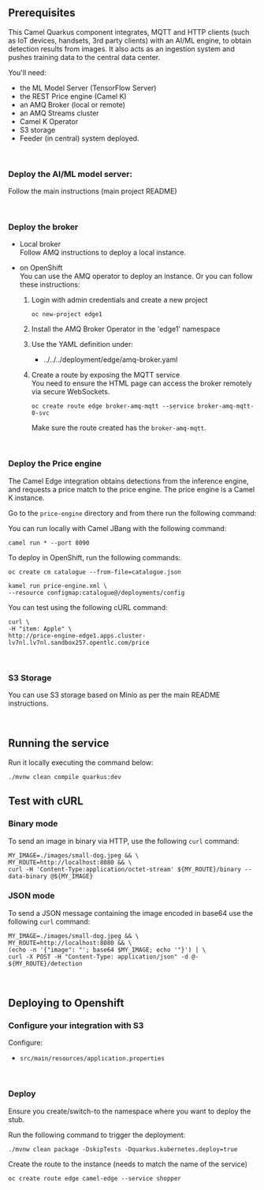 ## Prerequisites

This Camel Quarkus component integrates, MQTT and HTTP clients (such as IoT devices, handsets, 3rd party clients) with an AI/ML engine, to obtain detection results from images. It also acts as an ingestion system and pushes training data to the central data center.

You'll need:

 - the ML Model Server (TensorFlow Server)
 - the REST Price engine (Camel K)
 - an AMQ Broker (local or remote)
 - an AMQ Streams cluster
 - Camel K Operator
 - S3 storage
 - Feeder (in central) system deployed.
 
<br>

### Deploy the AI/ML model server:

Follow the main instructions (main project README)


<br>

### Deploy the broker

- Local broker \
  Follow AMQ instructions to deploy a local instance.

- on OpenShift \
  You can use the AMQ operator to deploy an instance.
  Or you can follow these instructions:

  1. Login with admin credentials and create a new project
		```
		oc new-project edge1
		```

  2. Install the AMQ Broker Operator in the 'edge1' namespace

  3. Use the YAML definition under:

     * ../../../deployment/edge/amq-broker.yaml

  3. Create a route by exposing the MQTT service \
     You need to ensure the HTML page can access the broker remotely via secure WebSockets.
	 ```
	 oc create route edge broker-amq-mqtt --service broker-amq-mqtt-0-svc
	 ```
	 Make sure the route created has the `broker-amq-mqtt`.

<br>


### Deploy the Price engine

The Camel Edge integration obtains detections from the inference engine, and requests a price match to the price engine.
The price engine is a Camel K instance.

Go to the `price-engine` directory and from there run the following command:

You can run locally with Camel JBang with the following command:

```
camel run * --port 8090
```

To deploy in OpenShift, run the following commands:

```
oc create cm catalogue --from-file=catalogue.json
```
```
kamel run price-engine.xml \
--resource configmap:catalogue@/deployments/config
```


You can test using the following cURL command:

```
curl \
-H "item: Apple" \
http://price-engine-edge1.apps.cluster-lv7nl.lv7nl.sandbox257.opentlc.com/price
```

<br>


### S3 Storage

You can use S3 storage based on Minio as per the main README instructions.

<br>

## Running the service


Run it locally executing the command below:

```
./mvnw clean compile quarkus:dev
```

## Test with cURL

### Binary mode

To send an image in binary via HTTP, use the following `curl` command:

```
MY_IMAGE=./images/small-dog.jpeg && \
MY_ROUTE=http://localhost:8080 && \
curl -H 'Content-Type:application/octet-stream' ${MY_ROUTE}/binary --data-binary @${MY_IMAGE}
```

### JSON mode

To send a JSON message containing the image encoded in base64 use the following `curl` command:

```
MY_IMAGE=./images/small-dog.jpeg && \
MY_ROUTE=http://localhost:8080 && \
(echo -n '{"image": "'; base64 $MY_IMAGE; echo '"}') | \
curl -X POST -H "Content-Type: application/json" -d @- ${MY_ROUTE}/detection
```

<br>

## Deploying to Openshift


### Configure your integration with S3

Configure:
 - `src/main/resources/application.properties`

<br>

### Deploy

Ensure you create/switch-to the namespace where you want to deploy the stub.

Run the following command to trigger the deployment:
```
./mvnw clean package -DskipTests -Dquarkus.kubernetes.deploy=true
```

Create the route to the instance (needs to match the name of the service)

```
oc create route edge camel-edge --service shopper
```
